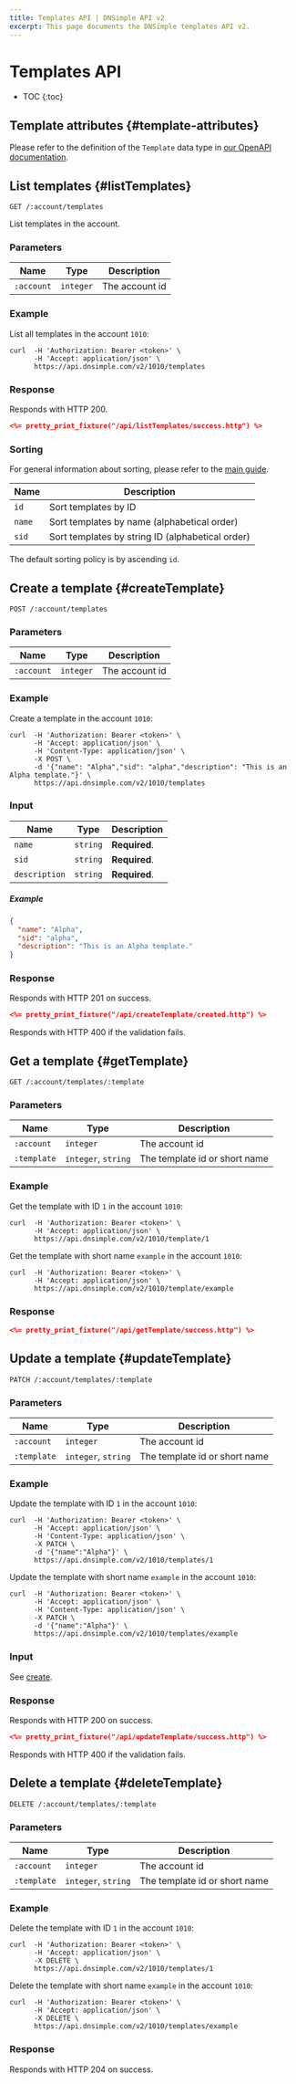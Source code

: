 ```yaml
---
title: Templates API | DNSimple API v2
excerpt: This page documents the DNSimple templates API v2.
---
```


# Templates API

* TOC
{:toc}


## Template attributes {#template-attributes}

Please refer to the definition of the `Template` data type in [our OpenAPI documentation](/v2/openapi.yml).


## List templates {#listTemplates}

    GET /:account/templates

List templates in the account.

### Parameters

Name | Type | Description
-----|------|------------
`:account` | `integer` | The account id

### Example

List all templates in the account `1010`:

    curl  -H 'Authorization: Bearer <token>' \
          -H 'Accept: application/json' \
          https://api.dnsimple.com/v2/1010/templates

### Response

Responds with HTTP 200.

~~~json
<%= pretty_print_fixture("/api/listTemplates/success.http") %>
~~~

### Sorting

For general information about sorting, please refer to the [main guide](/v2/#sorting).

Name | Description
-----|------------
`id` | Sort templates by ID
`name` | Sort templates by name (alphabetical order)
`sid` | Sort templates by string ID (alphabetical order)

The default sorting policy is by ascending `id`.


## Create a template {#createTemplate}

    POST /:account/templates

### Parameters

Name | Type | Description
-----|------|------------
`:account` | `integer` | The account id

### Example

Create a template in the account `1010`:

    curl  -H 'Authorization: Bearer <token>' \
          -H 'Accept: application/json' \
          -H 'Content-Type: application/json' \
          -X POST \
          -d '{"name": "Alpha","sid": "alpha","description": "This is an Alpha template."}' \
          https://api.dnsimple.com/v2/1010/templates

### Input

Name | Type | Description
-----|------|------------
`name` | `string` | **Required**.
`sid` | `string` | **Required**.
`description` | `string` | **Required**.

##### Example

~~~json
{
  "name": "Alpha",
  "sid": "alpha",
  "description": "This is an Alpha template."
}
~~~

### Response

Responds with HTTP 201 on success.

~~~json
<%= pretty_print_fixture("/api/createTemplate/created.http") %>
~~~

Responds with HTTP 400 if the validation fails.


## Get a template {#getTemplate}

    GET /:account/templates/:template

### Parameters

Name | Type | Description
-----|------|------------
`:account` | `integer` | The account id
`:template` | `integer`, `string` | The template id or short name

### Example

Get the template with ID `1` in the account `1010`:

    curl  -H 'Authorization: Bearer <token>' \
          -H 'Accept: application/json' \
          https://api.dnsimple.com/v2/1010/template/1

Get the template with short name `example` in the account `1010`:

    curl  -H 'Authorization: Bearer <token>' \
          -H 'Accept: application/json' \
          https://api.dnsimple.com/v2/1010/template/example

### Response

~~~json
<%= pretty_print_fixture("/api/getTemplate/success.http") %>
~~~


## Update a template {#updateTemplate}

    PATCH /:account/templates/:template

### Parameters

Name | Type | Description
-----|------|------------
`:account` | `integer` | The account id
`:template` | `integer`, `string` | The template id or short name

### Example

Update the template with ID `1` in the account `1010`:

    curl  -H 'Authorization: Bearer <token>' \
          -H 'Accept: application/json' \
          -H 'Content-Type: application/json' \
          -X PATCH \
          -d '{"name":"Alpha"}' \
          https://api.dnsimple.com/v2/1010/templates/1

Update the template with short name `example` in the account `1010`:

    curl  -H 'Authorization: Bearer <token>' \
          -H 'Accept: application/json' \
          -H 'Content-Type: application/json' \
          -X PATCH \
          -d '{"name":"Alpha"}' \
          https://api.dnsimple.com/v2/1010/templates/example

### Input

See [create](#create).

### Response

Responds with HTTP 200 on success.

~~~json
<%= pretty_print_fixture("/api/updateTemplate/success.http") %>
~~~

Responds with HTTP 400 if the validation fails.


## Delete a template {#deleteTemplate}

    DELETE /:account/templates/:template

### Parameters

Name | Type | Description
-----|------|------------
`:account` | `integer` | The account id
`:template` | `integer`, `string` | The template id or short name

### Example

Delete the template with ID `1` in the account `1010`:

    curl  -H 'Authorization: Bearer <token>' \
          -H 'Accept: application/json' \
          -X DELETE \
          https://api.dnsimple.com/v2/1010/templates/1

Delete the template with short name `example` in the account `1010`:

    curl  -H 'Authorization: Bearer <token>' \
          -H 'Accept: application/json' \
          -X DELETE \
          https://api.dnsimple.com/v2/1010/templates/example

### Response

Responds with HTTP 204 on success.
